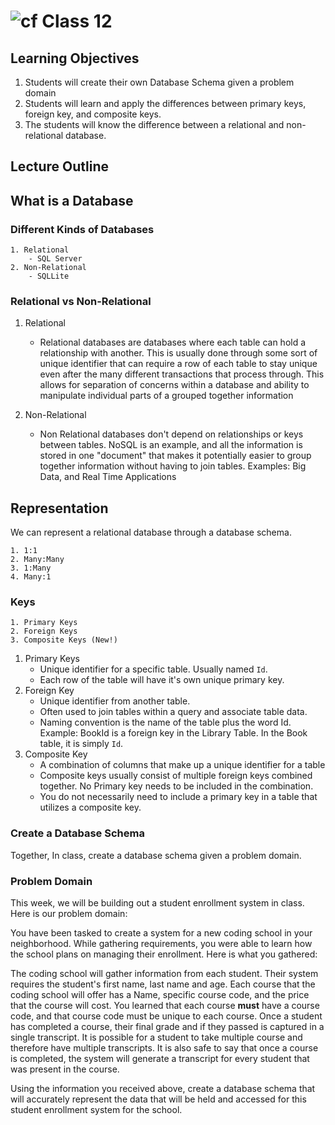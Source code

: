 ![cf](http://i.imgur.com/7v5ASc8.png) Class 12
=====================================

## Learning Objectives
1. Students will create their own Database Schema given a problem domain
2. Students will learn and apply the differences between primary keys, foreign key, and composite keys.
3. The students will know the difference between a relational and non-relational database. 

## Lecture Outline

## What is a Database

### Different Kinds of Databases
	1. Relational
		- SQL Server
	2. Non-Relational
		- SQLLite

### Relational vs Non-Relational

1. Relational
	- Relational databases are databases where each table can hold a relationship with another. This is usually done through some sort of unique identifier that can require a row of each table to stay unique even after the many different transactions that process through. This allows for separation of concerns within a database and ability to manipulate individual parts of a grouped together information

2. Non-Relational
	- Non Relational databases don't depend on relationships or keys between tables. NoSQL is an example, and all the information is stored in one "document" that makes it potentially easier to group together information without having to join tables. 
	Examples: Big Data, and Real Time Applications

## Representation
We can represent a relational database through a database schema. 
	
	1. 1:1
	2. Many:Many
	3. 1:Many
	4. Many:1

### Keys
	1. Primary Keys
	2. Foreign Keys
	3. Composite Keys (New!)

1. Primary Keys
	 - Unique identifier for a specific table. Usually named `Id`.
	 - Each row of the table will have it's own unique primary key.
2. Foreign Key
	- Unique identifier from another table.
	- Often used to join tables within a query and associate table data. 
	- Naming convention is the name of the table plus the word Id. Example: BookId is a foreign key in the Library Table. In the Book table, it is simply `Id`. 
3. Composite Key
	- A combination of columns that make up a unique identifier for a table
	- Composite keys usually consist of multiple foreign keys combined together. No Primary key needs to be included in the combination. 
	- You do not necessarily need to include a primary key in a table that utilizes a composite key.

### Create a Database Schema

Together, In class, create a database schema given a problem domain. 


### Problem Domain

This week, we will be building out a student enrollment system in class. 
Here is our problem domain:

You have been tasked to create a system for a new coding school in your neighborhood. While gathering requirements, you were able to learn how the school plans on managing their enrollment. Here is what you gathered: 

The coding school will gather information from each student. Their system requires the student's first name, last name and age. 
Each course that the coding school will offer has a Name, specific course code, and the price that the course will cost. 
You learned that each course **must** have a course code, and that course code must be unique to each course. 
Once a student has completed a course, their final grade and if they passed is captured in a single transcript. It is possible for a student to take multiple course and therefore have multiple transcripts. It is also safe to say that once a course is completed, the system will generate a transcript for every student that was present in the course. 

Using the information you received above, create a database schema that will accurately represent the data that will be held and accessed for this student enrollment system for the school. 